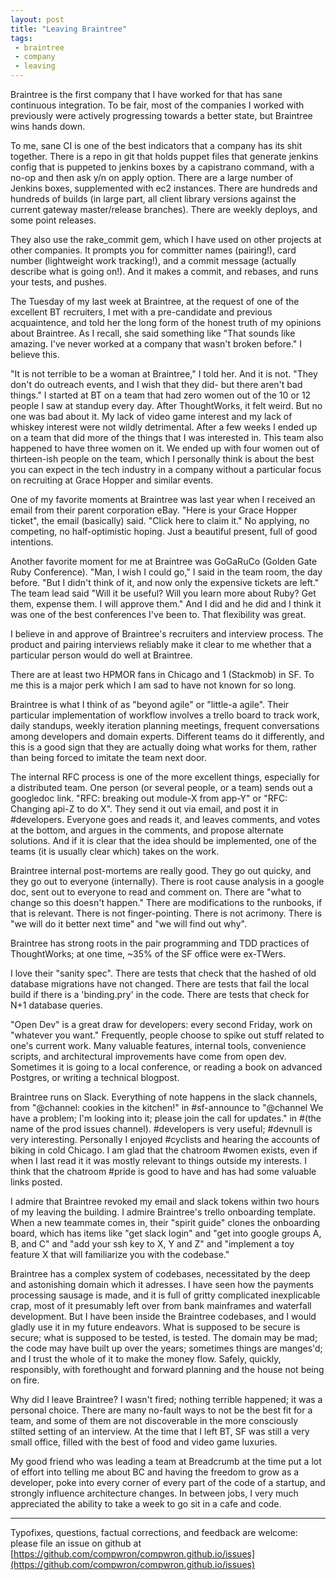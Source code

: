 ```yaml
---
layout: post
title: "Leaving Braintree"
tags:
 - braintree
 - company
 - leaving
---
```


Braintree is the first company that I have worked for that has sane continuous integration. To be fair, most of the companies I worked with previously were actively progressing towards a better state, but Braintree wins hands down.

To me, sane CI is one of the best indicators that a company has its shit together. There is a repo in git that holds puppet files that generate jenkins config that is puppeted to jenkins boxes by a capistrano command, with a no-op and then ask y/n on apply option. There are a large number of Jenkins boxes, supplemented with ec2 instances. There are hundreds and hundreds of builds (in large part, all client library versions against the current gateway master/release branches). There are weekly deploys, and some point releases.

They also use the rake_commit gem, which I have used on other projects at other companies. It prompts you for committer names (pairing!), card number (lightweight work tracking!), and a commit message (actually describe what is going on!). And it makes a commit, and rebases, and runs your tests, and pushes.

The Tuesday of my last week at Braintree, at the request of one of the excellent BT recruiters, I met with a pre-candidate and previous acquaintence, and told her the long form of the honest truth of my opinions about Braintree. As I recall, she said something like "That sounds like amazing. I've never worked at a company that wasn't broken before." I believe this.

"It is not terrible to be a woman at Braintree," I told her. And it is not. "They don't do outreach events, and I wish that they did- but there aren't bad things." I started at BT on a team that had zero women out of the 10 or 12 people I saw at standup every day. After ThoughtWorks, it felt weird. But no one was bad about it. My lack of video game interest and my lack of whiskey interest were not wildly detrimental. After a few weeks I ended up on a team that did more of the things that I was interested in. This team also happened to have three women on it. We ended up with four women out of thirteen-ish people on the team, which I personally think is about the best you can expect in the tech industry in a company without a particular focus on recruiting at Grace Hopper and similar events.

One of my favorite moments at Braintree was last year when I received an email from their parent corporation eBay. "Here is your Grace Hopper ticket", the email (basically) said. "Click here to claim it." No applying, no competing, no half-optimistic hoping. Just a beautiful present, full of good intentions.

Another favorite moment for me at Braintree was GoGaRuCo (Golden Gate Ruby Conference). "Man, I wish I could go," I said in the team room, the day before. "But I didn't think of it, and now only the expensive tickets are left." The team lead said "Will it be useful? Will you learn more about Ruby? Get them, expense them. I will approve them." And I did and he did and I think it was one of the best conferences I've been to. That flexibility was great.

I believe in and approve of Braintree's recruiters and interview process. The product and pairing interviews reliably make it clear to me whether that a particular person would do well at Braintree.

There are at least two HPMOR fans in Chicago and 1 (Stackmob) in SF. To me this is a major perk which I am sad to have not known for so long.

Braintree is what I think of as "beyond agile" or "little-a agile". Their particular implementation of workflow involves a trello board to track work, daily standups, weekly iteration planning meetings, frequent conversations among developers and domain experts. Different teams do it differently, and this is a good sign that they are actually doing what works for them, rather than being forced to imitate the team next door.

The internal RFC process is one of the more excellent things, especially for a distributed team. One person (or several people, or a team) sends out a googledoc link. "RFC: breaking out module-X from app-Y" or "RFC: Changing api-Z to do X". They send it out via email, and post it in #developers. Everyone goes and reads it, and leaves comments, and votes at the bottom, and argues in the comments, and propose alternate solutions. And if it is clear that the idea should be implemented, one of the teams (it is usually clear which) takes on the work.

Braintree internal post-mortems are really good. They go out quicky, and they go out to everyone (internally). There is root cause analysis in a google doc, sent out to everyone to read and comment on. There are "what to change so this doesn't happen." There are modifications to the runbooks, if that is relevant. There is not finger-pointing. There is not acrimony. There is "we will do it better next time" and "we will find out why".

Braintree has strong roots in the pair programming and TDD practices of ThoughtWorks; at one time, ~35% of the SF office were ex-TWers.

I love their "sanity spec". There are tests that check that the hashed of old database migrations have not changed. There are tests that fail the local build if there is a 'binding.pry' in the code. There are tests that check for N+1 database queries.

"Open Dev" is a great draw for developers: every second Friday, work on "whatever you want." Frequently, people choose to spike out stuff related to one's current work. Many valuable features, internal tools, convenience scripts, and architectural improvements have come from open dev. Sometimes it is going to a local conference, or reading a book on advanced Postgres, or writing a technical blogpost.

Braintree runs on Slack. Everything of note happens in the slack channels, from "@channel: cookies in the kitchen!" in #sf-announce to "@channel We have a problem; I'm looking into it; please join the call for updates." in #(the name of the prod issues channel). #developers is very useful; #devnull is very interesting. Personally I enjoyed #cyclists and hearing the accounts of biking in cold Chicago. I am glad that the chatroom #women exists, even if when I last read it it was mostly relevant to things outside my interests. I think that the chatroom #pride is good to have and has had some valuable links posted.

I admire that Braintree revoked my email and slack tokens within two hours of my leaving the building. I admire Braintree's trello onboarding template. When a new teammate comes in, their "spirit guide" clones the onboarding board, which has items like "get slack login" and "get into google groups A, B, and C" and "add your ssh key to X, Y and Z" and "implement a toy feature X that will familiarize you with the codebase."

Braintree has a complex system of codebases, necessitated by the deep and astonishing domain which it adresses. I have seen how the payments processing sausage is made, and it is full of gritty complicated inexplicable crap, most of it presumably left over from bank mainframes and waterfall development. But I have been inside the Braintree codebases, and I would gladly use it in my future endeavors. What is supposed to be secure is secure; what is supposed to be tested, is tested. The domain may be mad; the code may have built up over the years; sometimes things are manges'd; and I trust the whole of it to make the money flow. Safely, quickly, responsibly, with forethought and forward planning and the house not being on fire.

Why did I leave Braintree? I wasn't fired; nothing terrible happened; it was a personal choice. There are many no-fault ways to not be the best fit for a team, and some of them are not discoverable in the more consciously stilted setting of an interview. At the time that I left BT, SF was still a very small office, filled with the best of food and video game luxuries.

My good friend who was leading a team at Breadcrumb at the time put a lot of effort into telling me about BC and having the freedom to grow as a developer, poke into every corner of every part of the code of a startup, and strongly influence architecture changes. In between jobs, I very much appreciated the ability to take a week to go sit in a cafe and code.


------


Typofixes, questions, factual corrections, and feedback are welcome: please file an issue on github at [https://github.com/compwron/compwron.github.io/issues](https://github.com/compwron/compwron.github.io/issues)
